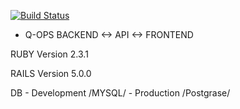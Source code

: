 [![Build Status](https://api.travis-ci.org/Golfer/qops.svg?branch=master)](http://travis-ci.org/Golfer/qops)
 
 * Q-OPS 
    BACKEND <-> API  <-> FRONTEND

  RUBY Version 2.3.1

  RAILS Version 5.0.0

  DB
    - Development /MYSQL/
    - Production /Postgrase/